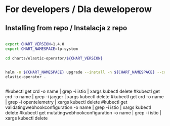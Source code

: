 # For developers / Dla deweloperow 
 
## Installing from repo / Instalacja z repo 
 
```bash 
 
export CHART_VERSION=1.4.0 
export CHART_NAMESPACE=lp-system 
 
cd charts/elastic-operator/${CHART_VERSION} 
 
 
helm -n ${CHART_NAMESPACE} upgrade --install -n ${CHART_NAMESPACE} --create-namespace \ 
elastic-operator .  
 
``` 

#kubectl get crd -o name | grep -i istio | xargs kubectl delete
#kubectl get crd -o name | grep -i jaeger | xargs kubectl delete
#kubectl get crd -o name | grep -i opentelemetry | xargs kubectl delete
#kubectl get validatingwebhookconfiguration -o name | grep -i istio | xargs kubectl delete
#kubectl get mutatingwebhookconfiguration -o name | grep -i istio | xargs kubectl delete


